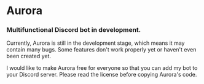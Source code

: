 # Aurora
### Multifunctional Discord bot in development.

Currently, Aurora is still in the development stage, which means it may contain many bugs. Some features don't work properly yet or haven't even been created yet.

I would like to make Aurora free for everyone so that you can add my bot to your Discord server. Please read the license before copying Aurora's code.
